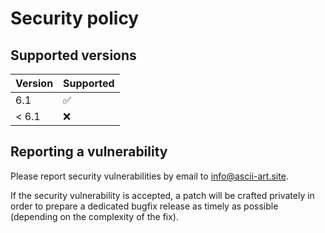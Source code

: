 # Security policy

## Supported versions

| Version       | Supported          |
| ------------- | ------------------ |
| 6.1           | :white_check_mark: |
| < 6.1         | :x:                |

## Reporting a vulnerability

Please report security vulnerabilities by email to [info@ascii-art.site](mailto:info@ascii-art.site "info@ascii-art.site").

If the security vulnerability is accepted, a patch will be crafted privately
in order to prepare a dedicated bugfix release as timely as possible (depending
on the complexity of the fix).
